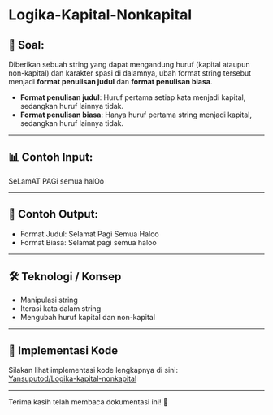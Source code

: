 # Logika-Kapital-Nonkapital

## 📌 Soal:

Diberikan sebuah string yang dapat mengandung huruf (kapital ataupun non-kapital) dan karakter spasi di dalamnya, ubah format string tersebut menjadi **format penulisan judul** dan **format penulisan biasa**.

- **Format penulisan judul**: Huruf pertama setiap kata menjadi kapital, sedangkan huruf lainnya tidak.
- **Format penulisan biasa**: Hanya huruf pertama string menjadi kapital, sedangkan huruf lainnya tidak.

---

## 📊 Contoh Input:

SeLamAT PAGi semua halOo

---

## 🎯 Contoh Output:

* Format Judul: Selamat Pagi Semua Haloo
* Format Biasa: Selamat pagi semua haloo

---

## 🛠️ Teknologi / Konsep

- Manipulasi string
- Iterasi kata dalam string
- Mengubah huruf kapital dan non-kapital

---

## 🚀 Implementasi Kode

Silakan lihat implementasi kode lengkapnya di sini:  
[Yansuputod/Logika-kapital-nonkapital](https://github.com/Yansuputod/Logika-kapital-nonkapital/blob/main/main.dart)

---

Terima kasih telah membaca dokumentasi ini! 🎉

